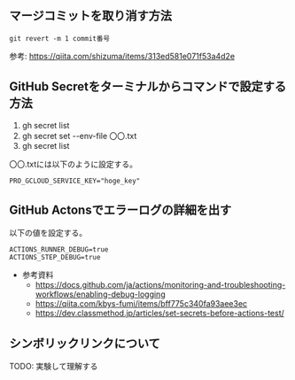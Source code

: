 ## マージコミットを取り消す方法

```shell
git revert -m 1 commit番号
```

参考: https://qiita.com/shizuma/items/313ed581e071f53a4d2e

## GitHub Secretをターミナルからコマンドで設定する方法

1. gh secret list
2. gh secret set --env-file 〇〇.txt
3. gh secret list

〇〇.txtには以下のように設定する。

```
PRO_GCLOUD_SERVICE_KEY="hoge_key"
```

## GitHub Actonsでエラーログの詳細を出す

以下の値を設定する。

```
ACTIONS_RUNNER_DEBUG=true
ACTIONS_STEP_DEBUG=true
```

- 参考資料
    - https://docs.github.com/ja/actions/monitoring-and-troubleshooting-workflows/enabling-debug-logging
    - https://qiita.com/kbys-fumi/items/bff775c340fa93aee3ec
    - https://dev.classmethod.jp/articles/set-secrets-before-actions-test/

## シンボリックリンクについて

TODO: 実験して理解する
